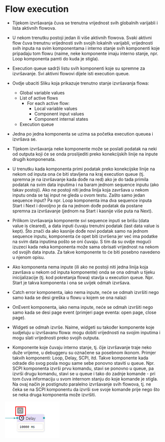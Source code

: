 # Flow execution

-   Tijekom izvršavanja čuva se trenutna vrijednost svih globalnih varijabli i lista aktivnih flowova.

-   U nekom trenutku postoji jedan ili više aktivnih flowova. Svaki aktivni flow čuva trenutnu vrijednosti svih svojih lokalnih varijabli, vrijednosti svih inputa na svim komponentama i interno stanje svih komponenti koje pripadaju tom flowu (naime, neke komponente imaju interno stanje, npr. Loop komponenta pamti do kuda je stigla).

-   Execution queue sadrži listu svih komponenti koje su spremne za izvršavanje. Svi aktivni flowovi dijele isti execution queue.

-   Ovdje ubaciti Sliku koja prikazuje trenutno stanje izvršavanja flowa:

    -   Global variable values
    -   List of active flows
        -   For each active flow:
            -   Local variable values
            -   Component input values
            -   Component internal states
    -   Execution queue

-   Jedna po jedna komponenta se uzima sa početka execution queuea i izvršava se.

-   Tijekom izvršavanja neke komponente može se poslati podatak na neki od outputa koji će se onda proslijediti preko konekcijskih linije na inpute drugih komponenata.

-   U trenutku kada komponenta primi podatak preko konekcijske linije na nekom od inputa ona će biti stavljena na kraj execution queue (tj. spremna je na izvršavanje kada dođe na red) ako je do tada primila podatak na svim data inputima i na baram jednom sequence inputu (ako takav postoji). Ako ne postoji niti jedna linija koja završava u nekom inputu onda se taj input ne gleda u ovom testu. Zašto samo jedan sequence input? Pa npr. Loop komponenta ima dva sequence inputa Start i Next i dovoljno je da na jednom dođe podatak da postane spremna za izvršavanje (jednom na Start i kasnije više puta na Next).

-   Prilikom izvršavanja komponente svi sequence inputi se brišu (data value is cleared), a data inputi čuvaju trenutni podatak (last data value is kept). Što znači da ako kasnije dođe novi podatak samo na jednom sequence inputu, komponenta će opet biti izvršena jer već ima podatke na svim data inputima pošto se oni čuvaju. S tim da su ovdje mogući izuzeci kada neka komponenta može sama obrisati vrijednost na nekom od svojih data inputa. Za takve komponente to će biti posebno navedeno u njenom opisu.

-   Ako komponenta nema inpute (ili ako ne postoji niti jedna linija koja završava u nekom od inputa komponente) onda se ona odmah u tijeku inicijalizacije (tj. kod pokretanja flowa) stavlja u execution queue. Npr. Start je takva komponenta i ona se uvijek odmah izvršava.

-   Catch error komponenta, iako nema inpute, neće se odmah izvršiti nego samo kada se desi greška u flowu u kojem se ona nalazi

-   OnEvent komponenta, iako nema inpute, neće se odmah izvršiti nego samo kada se desi page event (primjeri page eventa: open page, close page).

-   Widgeti se odmah izvrše. Naime, widgeti su također komponente koje sudjeluju u izvršavanu flowa: mogu dobiti vrijednosti na svojim inputima i mogu slati vrijednosti preko svojih outputa.

-   Komponente koje čuvaju interno stanje, tj. čije izvršavanje traje neko duže vrijeme, u debuggeru su označene sa posebnom ikonom. Primjer takvih komponenti: Loop, Delay, SCPI, itd. Takve komponente kada odrade dio svog posla mogu same sebe ponovno staviti u queue. Npr. SCPI komponenta izvrši prvu komandu, stavi se ponovno u queue, pa izvrši drugu komandu, stavi se u queue i tako do zadnje komande - pri tom čuva informaciju u svom internom stanju do koje komande je stigla. Na ovaj način je postignuto paralelno izvršavanje svih flowova, tj. ne čeka se na SCPI komponentu da izvrši sve svoje komande prije nego što se neka druga komponenta može izvršiti.

![Ikona koja označava da izvršavanje komponente još traje](./async_component.png)
